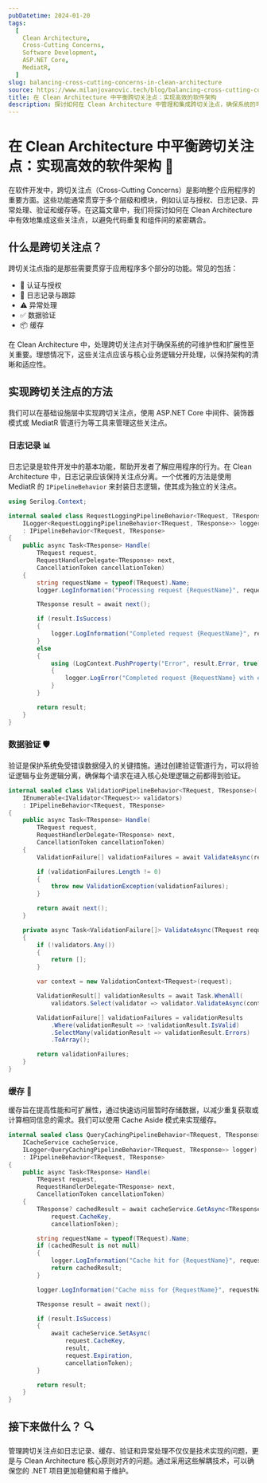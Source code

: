 ```yaml
---
pubDatetime: 2024-01-20
tags:
  [
    Clean Architecture,
    Cross-Cutting Concerns,
    Software Development,
    ASP.NET Core,
    MediatR,
  ]
slug: balancing-cross-cutting-concerns-in-clean-architecture
source: https://www.milanjovanovic.tech/blog/balancing-cross-cutting-concerns-in-clean-architecture
title: 在 Clean Architecture 中平衡跨切关注点：实现高效的软件架构
description: 探讨如何在 Clean Architecture 中管理和集成跨切关注点，确保系统的可维护性和可扩展性。适合对软件架构有深入理解的开发者。
---
```


# 在 Clean Architecture 中平衡跨切关注点：实现高效的软件架构 🎯

在软件开发中，跨切关注点（Cross-Cutting Concerns）是影响整个应用程序的重要方面。这些功能通常贯穿于多个层级和模块，例如认证与授权、日志记录、异常处理、验证和缓存等。在这篇文章中，我们将探讨如何在 Clean Architecture 中有效地集成这些关注点，以避免代码重复和组件间的紧密耦合。

## 什么是跨切关注点？

跨切关注点指的是那些需要贯穿于应用程序多个部分的功能。常见的包括：

- 🔐 认证与授权
- 📝 日志记录与跟踪
- ⚠️ 异常处理
- ✅ 数据验证
- 📦 缓存

在 Clean Architecture 中，处理跨切关注点对于确保系统的可维护性和扩展性至关重要。理想情况下，这些关注点应该与核心业务逻辑分开处理，以保持架构的清晰和适应性。

## 实现跨切关注点的方法

我们可以在基础设施层中实现跨切关注点，使用 ASP.NET Core 中间件、装饰器模式或 MediatR 管道行为等工具来管理这些关注点。

### 日志记录 📊

日志记录是软件开发中的基本功能，帮助开发者了解应用程序的行为。在 Clean Architecture 中，日志记录应该保持关注点分离。一个优雅的方法是使用 MediatR 的 `IPipelineBehavior` 来封装日志逻辑，使其成为独立的关注点。

```csharp
using Serilog.Context;

internal sealed class RequestLoggingPipelineBehavior<TRequest, TResponse>(
    ILogger<RequestLoggingPipelineBehavior<TRequest, TResponse>> logger)
    : IPipelineBehavior<TRequest, TResponse>
{
    public async Task<TResponse> Handle(
        TRequest request,
        RequestHandlerDelegate<TResponse> next,
        CancellationToken cancellationToken)
    {
        string requestName = typeof(TRequest).Name;
        logger.LogInformation("Processing request {RequestName}", requestName);

        TResponse result = await next();

        if (result.IsSuccess)
        {
            logger.LogInformation("Completed request {RequestName}", requestName);
        }
        else
        {
            using (LogContext.PushProperty("Error", result.Error, true))
            {
                logger.LogError("Completed request {RequestName} with error", requestName);
            }
        }

        return result;
    }
}
```

### 数据验证 🛡️

验证是保护系统免受错误数据侵入的关键措施。通过创建验证管道行为，可以将验证逻辑与业务逻辑分离，确保每个请求在进入核心处理逻辑之前都得到验证。

```csharp
internal sealed class ValidationPipelineBehavior<TRequest, TResponse>(
    IEnumerable<IValidator<TRequest>> validators)
    : IPipelineBehavior<TRequest, TResponse>
{
    public async Task<TResponse> Handle(
        TRequest request,
        RequestHandlerDelegate<TResponse> next,
        CancellationToken cancellationToken)
    {
        ValidationFailure[] validationFailures = await ValidateAsync(request);

        if (validationFailures.Length != 0)
        {
            throw new ValidationException(validationFailures);
        }

        return await next();
    }

    private async Task<ValidationFailure[]> ValidateAsync(TRequest request)
    {
        if (!validators.Any())
        {
            return [];
        }

        var context = new ValidationContext<TRequest>(request);

        ValidationResult[] validationResults = await Task.WhenAll(
            validators.Select(validator => validator.ValidateAsync(context)));

        ValidationFailure[] validationFailures = validationResults
            .Where(validationResult => !validationResult.IsValid)
            .SelectMany(validationResult => validationResult.Errors)
            .ToArray();

        return validationFailures;
    }
}
```

### 缓存 🚀

缓存旨在提高性能和可扩展性，通过快速访问层暂时存储数据，以减少重复获取或计算相同信息的需求。我们可以使用 Cache Aside 模式来实现缓存。

```csharp
internal sealed class QueryCachingPipelineBehavior<TRequest, TResponse>(
    ICacheService cacheService,
    ILogger<QueryCachingPipelineBehavior<TRequest, TResponse>> logger)
    : IPipelineBehavior<TRequest, TResponse>
{
    public async Task<TResponse> Handle(
        TRequest request,
        RequestHandlerDelegate<TResponse> next,
        CancellationToken cancellationToken)
    {
        TResponse? cachedResult = await cacheService.GetAsync<TResponse>(
            request.CacheKey,
            cancellationToken);

        string requestName = typeof(TRequest).Name;
        if (cachedResult is not null)
        {
            logger.LogInformation("Cache hit for {RequestName}", requestName);
            return cachedResult;
        }

        logger.LogInformation("Cache miss for {RequestName}", requestName);

        TResponse result = await next();

        if (result.IsSuccess)
        {
            await cacheService.SetAsync(
                request.CacheKey,
                result,
                request.Expiration,
                cancellationToken);
        }

        return result;
    }
}
```

## 接下来做什么？ 🔍

管理跨切关注点如日志记录、缓存、验证和异常处理不仅仅是技术实现的问题，更是与 Clean Architecture 核心原则对齐的问题。通过采用这些解耦技术，可以确保您的 .NET 项目更加稳健和易于维护。
